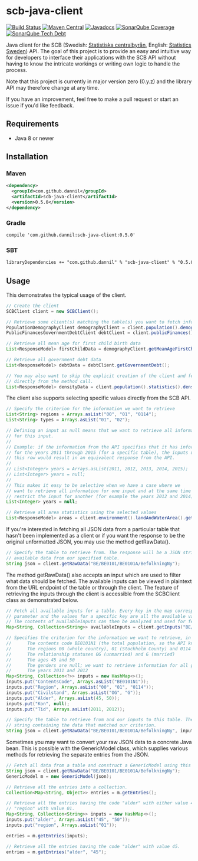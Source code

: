# scb-java-client

[![Build Status](https://img.shields.io/travis/dannil/scb-java-client/dev.svg)](https://travis-ci.org/dannil/scb-java-client)
[![Maven Central](https://maven-badges.herokuapp.com/maven-central/com.github.dannil/scb-java-client/badge.svg)](https://maven-badges.herokuapp.com/maven-central/com.github.dannil/scb-java-client/)
[![Javadocs](http://www.javadoc.io/badge/com.github.dannil/scb-java-client.svg)](http://www.javadoc.io/doc/com.github.dannil/scb-java-client)
[![SonarQube Coverage](https://sonarqube.com/api/badges/measure?key=com.github.dannil%3Ascb-java-client&metric=coverage)](https://sonarqube.com/dashboard/index?id=com.github.dannil:scb-java-client)
[![SonarQube Tech Debt](https://sonarqube.com/api/badges/measure?key=com.github.dannil%3Ascb-java-client&metric=sqale_debt_ratio)](https://sonarqube.com/dashboard/index?id=com.github.dannil:scb-java-client)

Java client for the SCB (Swedish: [Statistiska centralbyrån](http://www.scb.se/sv_/), English: [Statistics Sweden](http://www.scb.se/en_/)) API. 
The goal of this project is to provide an easy and intuitive way for developers to interface their applications with the SCB API without having to 
know the intricate workings or writing own logic to handle the process. 

Note that this project is currently in major version zero (0.y.z) and the library API may therefore change at any time. 

If you have an improvement, feel free to make a pull request or start an issue if you'd like feedback.

## Requirements

* Java 8 or newer

## Installation

### Maven

```xml
<dependency>
  <groupId>com.github.dannil</groupId>
  <artifactId>scb-java-client</artifactId>
  <version>0.5.0</version>
</dependency>
```

### Gradle
```xml
compile 'com.github.dannil:scb-java-client:0.5.0'
```

### SBT
```xml
libraryDependencies += "com.github.dannil" % "scb-java-client" % "0.5.0"
```

## Usage

This demonstrates the typical usage of the client.

```java
// Create the client
SCBClient client = new SCBClient();

// Retrieve some client(s) matching the table(s) you want to fetch information from
PopulationDemographyClient demographyClient = client.population().demography();
PublicFinancesGovernmentDebtClient debtClient = client.publicFinances().governmentDebt();

// Retrieve all mean age for first child birth data
List<ResponseModel> firstChildData = demographyClient.getMeanAgeFirstChild();

// Retrieve all government debt data
List<ResponseModel> debtData = debtClient.getGovernmentDebt();

// You may also want to skip the explicit creation of the client and fetch data
// directly from the method call.
List<ResponseModel> densityData = client.population().statistics().density().getDensity();
```

The client also supports selecting specific values directly from the SCB API.

```java
// Specify the criterion for the information we want to retrieve
List<String> regions = Arrays.asList("00", "01", "0114");
List<String> types = Arrays.asList("01", "02");

// Defining an input as null means that we want to retrieve all information
// for this input. 
// 
// Example: if the information from the API specifies that it has information 
// for the years 2011 through 2015 (for a specific table), the inputs underneath 
// this row would result in an equivalent response from the API.
//
// List<Integer> years = Arrays.asList(2011, 2012, 2013, 2014, 2015);
// List<Integer> years = null;
// 
// This makes it easy to be selective when we have a case where we 
// want to retrieve all information for one input and at the same time 
// restrict the input for another (for example the years 2012 and 2014).
List<Integer> years = null;

// Retrieve all area statistics using the selected values
List<ResponseModel> areas = client.environment().landAndWaterArea().getArea(regions, types, years);
```

If you're interested in fetching all JSON data from a particular table that hasn't been 
implemented as a client or if you want the response to be the original unformatted JSON, 
you may use the method getRawData().
```java
// Specify the table to retrieve from. The response will be a JSON string containing all the
// available data from our specified table.
String json = client.getRawData("BE/BE0101/BE0101A/BefolkningNy");
```

The method getRawData() also accepts an input which are used to filter what data should be fetched.
The available inputs can be viewed in plaintext from the URL endpoint of the table or through the client. 
The feature of retrieving the inputs through the client is accessible from the SCBClient class as demonstrated
below.

```java
// Fetch all available inputs for a table. Every key in the map corresponds to an available input
// parameter and the values for a specific key are all the available values for a specific input.
// The contents of availableInputs can then be analyzed and used for fetching more specific data.
Map<String, Collection<String>> availableInputs = client.getInputs("BE/BE0101/BE0101A/BefolkningNy");

// Specifies the criterion for the information we want to retrieve, in this case:
// 		The contents code BE0101N1 (the total population, so the API knows what information we want)
//		The regions 00 (whole country), 01 (Stockholm County) and 0114 (Upplands Väsby)
//		The relationship statuses OG (unmarried) and G (married)
//		The ages 45 and 50
//		The genders are null; we want to retrieve information for all genders
//		The years 2011 and 2012
Map<String, Collection<?>> inputs = new HashMap<>();
inputs.put("ContentsCode", Arrays.asList("BE0101N1"));
inputs.put("Region", Arrays.asList("00", "01", "0114"));
inputs.put("Civilstand", Arrays.asList("OG", "G"));
inputs.put("Alder", Arrays.asList(45, 50));
inputs.put("Kon", null);
inputs.put("Tid", Arrays.asList(2011, 2012));

// Specify the table to retrieve from and our inputs to this table. The response will be a JSON
// string containing the data that matched our criterion.
String json = client.getRawData("BE/BE0101/BE0101A/BefolkningNy", inputs);
```

Sometimes you may want to convert your raw JSON data to a concrete Java bean. This is possible with the
GenericModel class, which supplies various methods for retrieving the separate entries from the JSON.

```java
// Fetch all data from a table and construct a GenericModel using this data.
String json = client.getRawData("BE/BE0101/BE0101A/BefolkningNy");
GenericModel m = new GenericModel(json);

// Retrieve all the entries into a collection.
Collection<Map<String, Object>> entries = m.getEntries();

// Retrieve all the entries having the code "alder" with either value 45 or 50 and the code 
// "region" with value 01.
Map<String, Collection<String>> inputs = new HashMap<>();
inputs.put("alder", Arrays.asList("45", "50"));
inputs.put("region", Arrays.asList("01"));

entries = m.getEntries(inputs);

// Retrieve all the entries having the code "alder" with value 45.
entries = m.getEntries("alder", "45");
```
